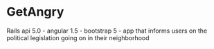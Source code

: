 # GetAngry
Rails api 5.0 - angular 1.5 - bootstrap 5 - app that informs users on the political legislation going on in their neighborhood
